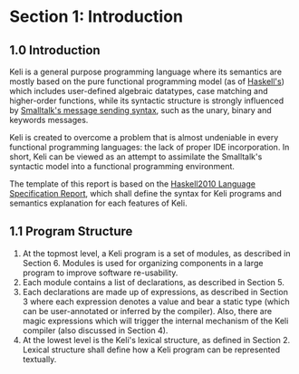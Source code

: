 # Section 1: Introduction

## 1.0 Introduction

Keli is a general purpose programming language where its semantics are mostly based on the pure functional programming model \(as of [Haskell's](https://www.haskell.org/)\) which includes user-defined algebraic datatypes, case matching and higher-order functions, while its syntactic structure is strongly influenced by [Smalltalk's message sending syntax](http://pharo.gforge.inria.fr/PBE1/PBE1ch5.html), such as the unary, binary and keywords messages.

Keli is created to overcome a problem that is almost undeniable in every functional programming languages: the lack of proper IDE incorporation. In short, Keli can be viewed as an attempt to assimilate the Smalltalk's syntactic model into a functional programming environment. 

The template of this report is based on the [Haskell2010 Language Specification Report](https://www.haskell.org/onlinereport/haskell2010/), which shall define the syntax for Keli programs and semantics explanation for each features of Keli.

## 1.1 Program Structure

1. At the topmost level, a Keli program is a set of modules, as described in Section 6. Modules is used for organizing components in a large program to improve software re-usability.
2. Each module contains a list of declarations, as described in Section 5.
3. Each declarations are made up of expressions, as described in Section 3 where each expression denotes a value and bear a static type \(which can be user-annotated or inferred by the compiler\). Also, there are magic expressions which will trigger the internal mechanism of the Keli compiler \(also discussed in Section 4\).
4. At the lowest level is the Keli's lexical structure, as defined in Section 2. Lexical structure shall define how a Keli program can be represented textually.



